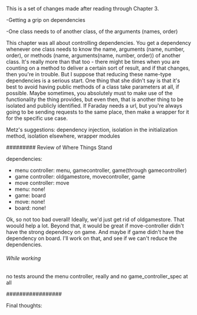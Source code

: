 This is a set of changes made after reading through Chapter 3.

-Getting a grip on dependencies

-One class needs to of another class, of the arguments (names, order)

This chapter was all about controlling dependencies.  You get a dependency whenever one class needs to know the name, arguments (name, number, order), or methods (name, arguments(name, number, order)) of another class.  It's really more than that too - there might be times when you are counting on a method to deliver a certain sort of result, and if that changes, then you're in trouble.  But I suppose that reducing these name-type dependencies is a serious start.  One thing that she didn't say is that it's best to avoid having public methods of a class take parameters at all, if possible.  Maybe sometimes, you absolutely must to make use of the functionality the thing provides, but even then, that is another thing to be isolated and publicly identified.  If Faraday needs a url, but you're always going to be sending requests to the same place, then make a wrapper for it for the specific use case.

Metz's suggestions: dependency injection, isolation in the initialization method, isolation elsewhere, wrapper modules

######### Review of Where Things Stand

dependencies:
 - menu controller: menu, gamecontroller, game(through gamecontroller)
 - game controller: oldgamestore, movecontroller, game
 - move controller: move
 - menu: none!
 - game: board
 - move: none!
 - board: none!

Ok, so not too bad overall!  Ideally, we'd just get rid of oldgamestore.  That woould help a lot.
Beyond that, it would be great if move-controller didn't have the strong dependecy on game.  And maybe if game didn't have the dependency on board.  I'll work on that, and see if we can't reduce the dependencies.

###### While working

no tests around the menu controller, really
and no game_controller_spec at all



#################

Final thoughts: